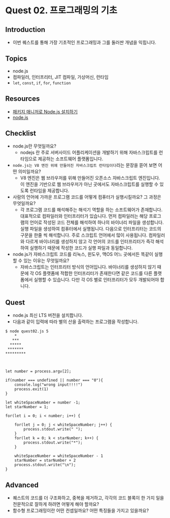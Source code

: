 # Quest 02. 프로그래밍의 기초

## Introduction
* 이번 퀘스트를 통해 가장 기초적인 프로그래밍과 그를 둘러싼 개념을 익힙니다.

## Topics
* node.js
* 컴파일러, 인터프리터, JIT 컴파일, 가상머신, 런타임
* `let`, `const`, `if`, `for`, `function`

## Resources
* [패키지 매니저로 Node.js 설치하기](https://nodejs.org/ko/download/package-manager/)
* [node.js](https://nodejs.org/ko/)

## Checklist
* node.js란 무엇일까요? 
  * nodejs 란 주로 서버사이드 어플리케이션을 개발하기 위해 자바스크립트를 런타임으로 제공하는 소프트웨어 플랫폼입니다.
* `node.js는 V8 엔진 위에 만들어진 자바스크립트 런타임이다`라는 문장을 뜯어 보면 어떤 의미일까요?
  * V8 엔진은 웹 브라우저를 위해 만들어진 오픈소스 자바스크립트 엔진입니다.
이 엔진을 기반으로 웹 브라우저가 아닌 곳에서도 자바스크립트를 실행할 수 있도록 런타임을 제공합니다.
* 사람의 언어에 가까운 프로그램 코드를 어떻게 컴퓨터가 실행시킬까요? 그 과정은 무엇일까요?
  * 각 프로그램 코드를 해석해주는 해석기 역할을 하는 소프트웨어가 존재합니다.
대표적으로 컴파일러와 인터프리터가 있습니다.
먼저 컴파일러는 해당 프로그램의 언어로 작성된 코드 전체를 해석하여 하나의 바이너리 파일을 생성합니다.
실행 파일을 생성하여 컴퓨터에서 실행됩니다.
다음으로 인터프리터는 코드의 구문을 한줄 씩 해석합니다. 주로 스크립트 언어에서 많이 사용됩니다.
컴파일러와 다르게 바이너리를 생성하지 않고 각 언어의 코드를 인터프리터가 즉각 해석하여 실행하기 때문에
작성한 코드가 실행 파일과 동일합니다.
* node.js가 자바스크립트 코드를 리눅스, 윈도우, 맥OS 어느 곳에서든 똑같이 실행할 수 있는 이유는 무엇일까요?
  * 자바스크립트는 인터프리터 방식의 언어입니다. 
바이너리를 생성하지 않기 때문에 각 OS 플랫폼에 적합한 인터프리터가 존재한다면
같은 코드를 다른 플랫폼에서 실행할 수 있습니다. 다만 각 OS 별로 인터프리터가 모두 개발되어야 합니다.

## Quest
* node.js 최신 LTS 버전을 설치합니다.
* 다음과 같이 입력에 따라 별의 산을 출력하는 프로그램을 작성합니다.
```
$ node quest02.js 5
    *
   ***
  *****
 *******
*********
```

```


let number = process.argv[2];

if(number === undefined || number === "0"){
    console.log("wrong input!!!!")
    process.exit(1)
}

let whiteSpaceNumber = number -1;
let starNumber = 1;

for(let i = 0; i < number; i++) {
    
    for(let j = 0; j < whiteSpaceNumber; j++) {
        process.stdout.write(" ");
    }
    for(let k = 0; k < starNumber; k++) {
        process.stdout.write("*");
    }

    whiteSpaceNumber = whiteSpaceNumber - 1
    starNumber = starNumber + 2
    process.stdout.write("\n");
}
```

## Advanced
* 퀘스트의 코드를 더 구조화하고, 중복을 제거하고, 각각의 코드 블록이 한 가지 일을 전문적으로 잘하게 하려면 어떻게 해야 할까요?
* 함수형 프로그래밍이란 어떤 컨셉일까요? 어떤 특징들을 가지고 있을까요?
